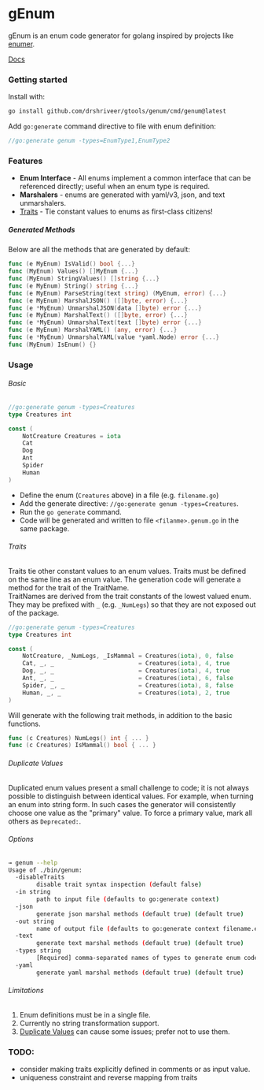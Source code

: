 gEnum
=====

gEnum is an enum code generator for golang inspired by projects like [enumer](https://github.com/dmarkham/enumer).

[Docs](https://pkg.go.dev/github.com/drshriveer/gtools/genum)

### Getting started

Install with:

```bash
go install github.com/drshriveer/gtools/genum/cmd/genum@latest
```

Add `go:generate` command directive to file with enum definition:

```go
//go:generate genum -types=EnumType1,EnumType2
```

### Features

-	**Enum Interface** - All enums implement a common interface that can be referenced directly; useful when an enum type is required.
-	**Marshalers** - enums are generated with yaml/v3, json, and text unmarshalers.
-	[Traits](#traits) - Tie constant values to enums as first-class citizens!

##### Generated Methods

Below are all the methods that are generated by default:

```go
func (e MyEnum) IsValid() bool {...}
func (MyEnum) Values() []MyEnum {...}
func (MyEnum) StringValues() []string {...}
func (e MyEnum) String() string {...}
func (e MyEnum) ParseString(text string) (MyEnum, error) {...}
func (e MyEnum) MarshalJSON() ([]byte, error) {...}
func (e *MyEnum) UnmarshalJSON(data []byte) error {...}
func (e MyEnum) MarshalText() ([]byte, error) {...}
func (e *MyEnum) UnmarshalText(text []byte) error {...}
func (e MyEnum) MarshalYAML() (any, error) {...}
func (e *MyEnum) UnmarshalYAML(value *yaml.Node) error {...}
func (MyEnum) IsEnum() {}
```

### Usage

###### Basic

```go
//go:generate genum -types=Creatures
type Creatures int

const (
	NotCreature Creatures = iota
	Cat
	Dog
	Ant
	Spider
	Human
)
```

-	Define the enum (`Creatures` above) in a file (e.g. `filename.go`\)
-	Add the generate directive: `//go:generate genum -types=Creatures`.
-	Run the `go generate` command.
-	Code will be generated and written to file `<filanme>.genum.go` in the same package.

###### Traits

Traits tie other constant values to an enum values. Traits must be defined on the same line as an enum value. The generation code will generate a method for the trait of the TraitName.  
TraitNames are derived from the trait constants of the lowest valued enum. They may be prefixed with `_` (e.g. `_NumLegs`) so that they are not exposed out of the package.

```go
//go:generate genum -types=Creatures
type Creatures int

const (
	NotCreature, _NumLegs, _IsMammal = Creatures(iota), 0, false
	Cat, _, _                        = Creatures(iota), 4, true
	Dog, _, _                        = Creatures(iota), 4, true
	Ant, _, _                        = Creatures(iota), 6, false
	Spider, _, _                     = Creatures(iota), 8, false
	Human, _, _                      = Creatures(iota), 2, true
)
```

Will generate with the following trait methods, in addition to the basic functions.

```go
func (c Creatures) NumLegs() int { ... }
func (c Creatures) IsMammal() bool { ... }
```

###### Duplicate Values

Duplicated enum values present a small challenge to code; it is not always possible to distinguish between identical values. For example, when turning an enum into string form. In such cases the generator will consistently choose one value as the "primary" value. To force a primary value, mark all others as `Deprecated:`.

###### Options

```bash
→ genum --help
Usage of ./bin/genum:
  -disableTraits
        disable trait syntax inspection (default false)
  -in string
        path to input file (defaults to go:generate context)
  -json
        generate json marshal methods (default true) (default true)
  -out string
        name of output file (defaults to go:generate context filename.enum.go)
  -text
        generate text marshal methods (default true) (default true)
  -types string
        [Required] comma-separated names of types to generate enum code for
  -yaml
        generate yaml marshal methods (default true) (default true)
```

###### Limitations

1.	Enum definitions must be in a single file.
2.	Currently no string transformation support.
3.	[Duplicate Values](#duplicate-values) can cause some issues; prefer not to use them.

### TODO:

-	consider making traits explicitly defined in comments or as input value.
-	uniqueness constraint and reverse mapping from traits
